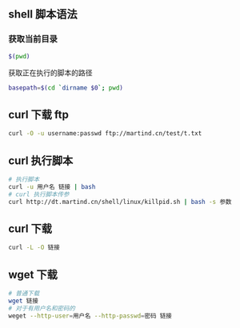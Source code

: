 ## shell 脚本语法

### 获取当前目录

```bash
$(pwd)
```

获取正在执行的脚本的路径

```bash
basepath=$(cd `dirname $0`; pwd)
```

## curl 下载 ftp

```bash
curl -O -u username:passwd ftp://martind.cn/test/t.txt
```

## curl 执行脚本

```bash
# 执行脚本
curl -u 用户名 链接 | bash
# curl 执行脚本传参
curl http://dt.martind.cn/shell/linux/killpid.sh | bash -s 参数
```

## curl 下载

```bash
curl -L -O 链接
```

## wget 下载

```bash
# 普通下载
wget 链接
# 对于有用户名和密码的
weget --http-user=用户名 --http-passwd=密码 链接
```
